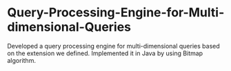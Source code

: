 # Query-Processing-Engine-for-Multi-dimensional-Queries
Developed a query processing engine for multi-dimensional queries based on the extension we defined. Implemented it in Java by using Bitmap algorithm.
